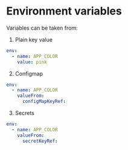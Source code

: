 # Environment variables

Variables can be taken from:
1. Plain key value
```yaml
env:
  - name: APP_COLOR
    value: pink
```
2. Configmap
```yaml
env:
  - name: APP_COLOR
    valueFrom:
      configMapKeyRef: 
```
3. Secrets
```yaml
env:
  - name: APP_COLOR
    valueFrom:
      secretKeyRef: 
```
